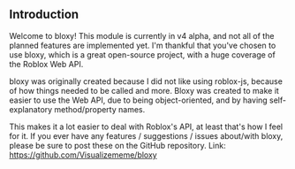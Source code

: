 ## Introduction

Welcome to bloxy! This module is currently in v4 alpha, and not all of the planned features
are implemented yet. I'm thankful that you've chosen to use bloxy, which is a great
open-source project, with a huge coverage of the Roblox Web API. 

bloxy was originally created because I did not like using roblox-js, because of how
things needed to be called and more. Bloxy was created to make it easier to use the Web API,
due to being object-oriented, and by having self-explanatory method/property names.

This makes it a lot easier to deal with Roblox's API, at least that's how I feel for it. If you ever
have any features / suggestions / issues about/with bloxy, please be sure to post these on the GitHub repository. Link: https://github.com/Visualizememe/bloxy
  
